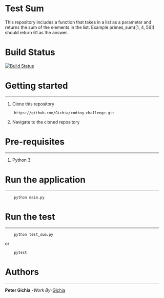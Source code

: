 # Test Sum
This repository includes a function that takes in a list as a parameter and returns the sum of the elements in the list. Example primes_sum([1, 4, 56]) should return 61 as the answer.

# Build Status
[![Build Status](https://travis-ci.org/Gichia/coding-challenge.svg?branch=master)](https://travis-ci.org/Gichia/coding-challenge)

# Getting started
--------------------
1. Clone this repository
```
    https://github.com/Gichia/coding-challenge.git
```

2. Navigate to the cloned repository

# Pre-requisites
----------------------
1. Python 3


# Run the application
---------------------------------
```
    python main.py
```

# Run the test
---------------------------------
```
    python test_sum.py
```
or
```
    pytest
```


# Authors
-----------------------------
**Peter Gichia** -_Work By_-[Gichia](https:/github.com/Gichia)


